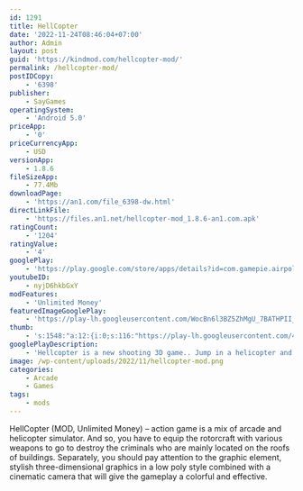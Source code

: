 ```yaml
---
id: 1291
title: HellCopter
date: '2022-11-24T08:46:04+07:00'
author: Admin
layout: post
guid: 'https://kindmod.com/hellcopter-mod/'
permalink: /hellcopter-mod/
postIDCopy:
    - '6398'
publisher:
    - SayGames
operatingSystem:
    - 'Android 5.0'
priceApp:
    - '0'
priceCurrencyApp:
    - USD
versionApp:
    - 1.8.6
fileSizeApp:
    - 77.4Mb
downloadPage:
    - 'https://an1.com/file_6398-dw.html'
directLinkFile:
    - 'https://files.an1.net/hellcopter-mod_1.8.6-an1.com.apk'
ratingCount:
    - '1204'
ratingValue:
    - '4'
googlePlay:
    - 'https://play.google.com/store/apps/details?id=com.gamepie.airpolice'
youtubeID:
    - nyjD6hkbGxY
modFeatures:
    - 'Unlimited Money'
featuredImageGooglePlay:
    - 'https://play-lh.googleusercontent.com/WocBn6l3BZ5ZhMgU_7BATHPII_fAp-12BxNoFjVo2TgiXdcduRNs-hqseMfrtA_t2po'
thumb:
    - 's:1548:"a:12:{i:0;s:116:"https://play-lh.googleusercontent.com/4avGBOKm7BhCL-jbj000zkPFudxPEMx6_Cqo71u5QZttQSuqw3CtrgnVpw4AXX7JNajZ=w526-h296";i:1;s:114:"https://play-lh.googleusercontent.com/Q3mWT1Q7nB6B54fCFv_sDFqa-EabrmzN6b4BWK4OKt7TIpQLKzreeFxdtLtXeYxZbA=w526-h296";i:2;s:115:"https://play-lh.googleusercontent.com/pUL5XYuaunO0qKCQEEOegChl6-YfEuOeJpLyFmYvSiF1artM-wzQpRTxftkRlxwwWKA=w526-h296";i:3;s:116:"https://play-lh.googleusercontent.com/T0YZD4WbIb6A61X5EStinX1FHDmyy3LXAs28ZunBCWNZw2r17233W22wswQXrOgenwW-=w526-h296";i:4;s:115:"https://play-lh.googleusercontent.com/gHqKX7rSk2VG2LIzwpvA2TLrgFgjQgoCivtMSNSSLa8r1pagAGu6Is_9Sm175ic85YY=w526-h296";i:5;s:115:"https://play-lh.googleusercontent.com/EC_rmdodYSkB1Dk8_c8H3Ua8VPQjL_6wb96KcfKIyh1UdJDs11PrPwUIhgn6eyo3deM=w526-h296";i:6;s:116:"https://play-lh.googleusercontent.com/ES0nCPiIxutV7ii1ss0LbFDNQ6tXipfiIV9mS9GUljTBCO0K7sjMcFEuWQvZ0JKIg5cw=w526-h296";i:7;s:115:"https://play-lh.googleusercontent.com/Q7CFE-Smb0OMid9OpBOaXnZkf8RHQbU-GwtgJ0-ePzoSY76Uz4V6OBXZesEIpqY5dqM=w526-h296";i:8;s:115:"https://play-lh.googleusercontent.com/q8rUgFLaCgzegQtQzI5Dq0I4Jw14K8jxiOTfL99Lm2g5fdvRejzO1lh3fl5uaX9KZOo=w526-h296";i:9;s:115:"https://play-lh.googleusercontent.com/bg-52BsTcMT0s5UyBh-AkE0-4rpNK5ec0huerF5UyL7rfP269UyHq9lu1lMp3iuptBM=w526-h296";i:10;s:116:"https://play-lh.googleusercontent.com/Gxq2YoJte8SgIELDpQK5poDBRBkfDBkoxntq65sGALUGexhxf8_MBRVjKnc5_XSIrlCa=w526-h296";i:11;s:115:"https://play-lh.googleusercontent.com/O4J_nQIY9KXhpy5PEHhpg03YNLjd0klrss8y97Y73g4iWMdoVdM1CTVqddnkKRxcb4g=w526-h296";}";'
googlePlayDescription:
    - 'Hellcopter is a new shooting 3D game.. Jump in a helicopter and go on a deadly mission!. Lock and load your machine gun, aim and pull the trigger.'
image: /wp-content/uploads/2022/11/hellcopter-mod.png
categories:
    - Arcade
    - Games
tags:
    - mods
---
```


HellCopter (MOD, Unlimited Money) – action game is a mix of arcade and helicopter simulator. And so, you have to equip the rotorcraft with various weapons to go to destroy the criminals who are mainly located on the roofs of buildings. Separately, you should pay attention to the graphic element, stylish three-dimensional graphics in a low poly style combined with a cinematic camera that will give the gameplay a colorful and effective.